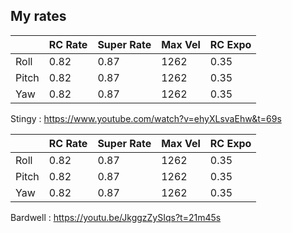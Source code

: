 ## My rates

|      |RC Rate |Super Rate |Max Vel  |RC Expo |
|------|--------|-----------|---------|--------|
|Roll  |0.82    |0.87       |1262     |0.35    |
|Pitch |0.82    |0.87       |1262     |0.35    |
|Yaw   |0.82    |0.87       |1262     |0.35    |

Stingy : https://www.youtube.com/watch?v=ehyXLsvaEhw&t=69s

|      |RC Rate |Super Rate |Max Vel  |RC Expo |
|------|--------|-----------|---------|--------|
|Roll  |0.82    |0.87       |1262     |0.35    |
|Pitch |0.82    |0.87       |1262     |0.35    |
|Yaw   |0.82    |0.87       |1262     |0.35    |

Bardwell : https://youtu.be/JkggzZySIqs?t=21m45s
